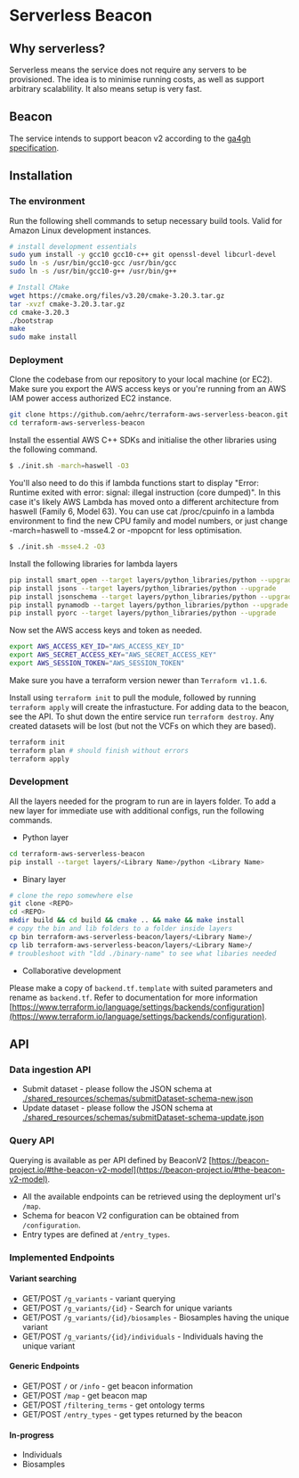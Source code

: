 # Serverless Beacon

## Why serverless?
Serverless means the service does not require any servers to be provisioned. The
idea is to minimise running costs, as well as support arbitrary scalablility. It
also means setup is very fast.

## Beacon
The service intends to support beacon v2 according to the
[ga4gh specification](https://github.com/ga4gh-beacon/specification).

## Installation

### The environment

Run the following shell commands to setup necessary build tools. Valid for Amazon Linux development instances.

```bash
# install development essentials
sudo yum install -y gcc10 gcc10-c++ git openssl-devel libcurl-devel
sudo ln -s /usr/bin/gcc10-gcc /usr/bin/gcc
sudo ln -s /usr/bin/gcc10-g++ /usr/bin/g++

# Install CMake
wget https://cmake.org/files/v3.20/cmake-3.20.3.tar.gz
tar -xvzf cmake-3.20.3.tar.gz
cd cmake-3.20.3
./bootstrap
make
sudo make install
```

### Deployment

Clone the codebase from our repository to your local machine (or EC2). Make sure you export the AWS access keys or you're running from an AWS IAM power access authorized EC2 instance.

```bash
git clone https://github.com/aehrc/terraform-aws-serverless-beacon.git
cd terraform-aws-serverless-beacon
```

Install the essential AWS C++ SDKs and initialise the other libraries using the following command.

```bash
$ ./init.sh -march=haswell -O3
```

You'll also need to do this if lambda functions start to display "Error: Runtime exited with error: signal: illegal instruction (core dumped)".
In this case it's likely AWS Lambda has moved onto a different architecture from haswell (Family 6, Model 63). You can use cat /proc/cpuinfo
in a lambda environment to find the new CPU family and model numbers, or just change -march=haswell to -msse4.2 or -mpopcnt for less optimisation.

```bash
$ ./init.sh -msse4.2 -O3
```

Install the following libraries for lambda layers

```bash
pip install smart_open --target layers/python_libraries/python --upgrade
pip install jsons --target layers/python_libraries/python --upgrade
pip install jsonschema --target layers/python_libraries/python --upgrade
pip install pynamodb --target layers/python_libraries/python --upgrade
pip install pyorc --target layers/python_libraries/python --upgrade
```

Now set the AWS access keys and token as needed.
```bash
export AWS_ACCESS_KEY_ID="AWS_ACCESS_KEY_ID"
export AWS_SECRET_ACCESS_KEY="AWS_SECRET_ACCESS_KEY"
export AWS_SESSION_TOKEN="AWS_SESSION_TOKEN"
```

Make sure you have a terraform version newer than `Terraform v1.1.6`.

Install using `terraform init` to pull the module, followed by running `terraform apply` will create the infrastucture. For adding data to the beacon, see the API. To shut down the entire service run `terraform destroy`. Any created datasets will be lost (but not the VCFs on which they are based).

```bash
terraform init
terraform plan # should finish without errors
terraform apply
```

### Development

All the layers needed for the program to run are in layers folder. To add a new layer for immediate use with additional configs, run the following commands.

* Python layer
```bash
cd terraform-aws-serverless-beacon
pip install --target layers/<Library Name>/python <Library Name>
```

* Binary layer
```bash
# clone the repo somewhere else
git clone <REPO> 
cd <REPO>
mkdir build && cd build && cmake .. && make && make install
# copy the bin and lib folders to a folder inside layers
cp bin terraform-aws-serverless-beacon/layers/<Library Name>/
cp lib terraform-aws-serverless-beacon/layers/<Library Name>/
# troubleshoot with "ldd ./binary-name" to see what libaries needed
```

* Collaborative development

Please make a copy of `backend.tf.template` with suited parameters and rename as `backend.tf`. Refer to documentation for more information [https://www.terraform.io/language/settings/backends/configuration](https://www.terraform.io/language/settings/backends/configuration).

## API

### Data ingestion API

* Submit dataset - please follow the JSON schema at [./shared_resources/schemas/submitDataset-schema-new.json](./shared_resources/schemas/submitDataset-schema-new.json)
* Update dataset - please follow the JSON schema at [./shared_resources/schemas/submitDataset-schema-update.json](./shared_resources/schemas/submitDataset-schema-update.json)

### Query API

Querying is available as per API defined by BeaconV2 [https://beacon-project.io/#the-beacon-v2-model](https://beacon-project.io/#the-beacon-v2-model). 
* All the available endpoints can be retrieved using the deployment url's `/map`. 
* Schema for beacon V2 configuration can be obtained from `/configuration`.
* Entry types are defined at `/entry_types`.

### Implemented Endpoints

#### Variant searching

* GET/POST `/g_variants` - variant querying
* GET/POST `/g_variants/{id}` - Search for unique variants 
* GET/POST `/g_variants/{id}/biosamples` - Biosamples having the unique variant
* GET/POST `/g_variants/{id}/individuals` - Individuals having the unique variant

#### Generic Endpoints
* GET/POST `/` or `/info` - get beacon information
* GET/POST `/map` - get beacon map
* GET/POST `/filtering_terms` - get ontology terms
* GET/POST `/entry_types` - get types returned by the beacon

#### In-progress

* Individuals
* Biosamples

<!-- under development -->

<!-- ## Known Issues
##### Variants may not be found if the reference sequence contains a padding base
For example if a deletion A > . in position 5 (1 based), is searched for, it is
represented in a vcf as eg 4 GA G and will not be discovered. It will be
discovered if it is queried as GA > G in position 4.

## To do
##### Implement general security for registered and controlled datasets
* Allow the security level to be set on a dataset
* Implement OAuth2 for dataset access
##### Implement better frequency calculations for distributed datasets
If a vcf does not represent a variant, no calls are added for the purposes of
calculating allele frequency. This means that if there are multiple
single-sample vcfs, each hit allele will ignore any samples that don't show the
variant, resulting in frequencies calculated using only heterozygotes and
homozygotes for the alternate allele. -->
